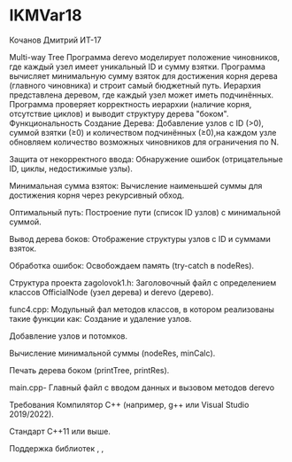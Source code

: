 # IKMVar18
Кочанов Дмитрий ИТ-17

Multi-way Tree
Программа derevo моделирует положение чиновников, где каждый узел имеет уникальный ID и сумму взятки. Программа вычисляет минимальную сумму взяток для достижения корня дерева (главного чиновника) и строит самый бюджетный путь. Иерархия представлена деревом, где каждый узел может иметь подчинённых. Программа проверяет корректность иерархии (наличие корня, отсутствие циклов) и выводит структуру дерева "боком".
Функциональность
Создание Дерева: Добавление узлов с ID (>0), суммой взятки (≥0) и количеством подчинённых (≥0),на каждом узле обновляем количество возможных чиновников для ограничения по N.

Защита от некорректного ввода: Обнаружение ошибок (отрицательные ID, циклы, недостижимые узлы).

Минимальная сумма взяток: Вычисление наименьшей суммы для достижения корня через рекурсивный обход.

Оптимальный путь: Построение пути (список ID узлов) с минимальной суммой.

Вывод дерева боков: Отображение структуры узлов с ID и суммами взяток.

Обработка ошибок: Освобождаем память (try-catch в nodeRes).





Структура проекта
zagolovok1.h: Заголовочный файл с определением классов OfficialNode (узел дерева) и derevo (дерево).

func4.cpp: Модульный фал методов классов, в котором реализованы такие функции как:
Создание и удаление узлов.

Добавление узлов и потомков.

Вычисление минимальной суммы (nodeRes, minCalc).

Печать  дерева боком (printTree, printRes).

main.cpp- Главный файл с вводом данных и вызовом методов derevo

Требования
Компилятор C++ (например, g++ или Visual Studio 2019/2022).

Стандарт C++11 или выше.

Поддержка библиотек <iostream>, <climits>, <string>

